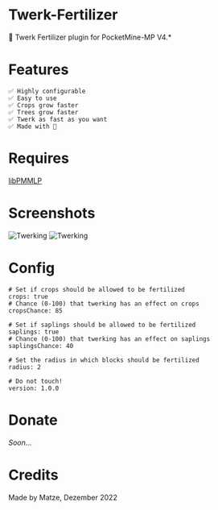# Twerk-Fertilizer
🌱 Twerk Fertilizer plugin for PocketMine-MP V4.* 

# Features

```
✅️ Highly configurable
✅️ Easy to use
✅️ Crops grow faster
✅️ Trees grow faster
✅️ Twerk as fast as you want
✅️ Made with 💖
```

# Requires

[libPMMLP](https://github.com/PMMLP/libPMMLP)

# Screenshots

![Twerking](https://github.com/PMMLP/Twerk-Fertilizer/blob/V1.0.0/images/twearking_front.png)
![Twerking](https://github.com/PMMLP/Twerk-Fertilizer/blob/V1.0.0/images/twearking_back.png)

# Config

```
# Set if crops should be allowed to be fertilized
crops: true
# Chance (0-100) that twerking has an effect on crops
cropsChance: 85

# Set if saplings should be allowed to be fertilized
saplings: true
# Chance (0-100) that twerking has an effect on saplings
saplingsChance: 40

# Set the radius in which blocks should be fertilized
radius: 2

# Do not touch!
version: 1.0.0

```

# Donate

_Soon..._

# Credits
Made by Matze, Dezember 2022